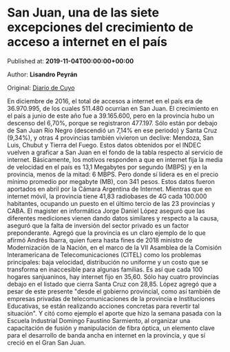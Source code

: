 
# San Juan, una de las siete excepciones del crecimiento de acceso a internet en el país 

Published at: **2019-11-04T00:00:00+00:00**

Author: **Lisandro Peyrán**

Original: [Diario de Cuyo](https://www.diariodecuyo.com.ar/sanjuan/San-Juan-una-de-las-siete-excepciones-del-crecimiento-de-acceso-a-internet-en-el-pais-20191103-0083.html)

En diciembre de 2016, el total de accesos a internet en el país era de 36.970.995, de los cuales 511.480 ocurrían en San Juan. El crecimiento en el país a junio de este año fue a 39.165.600, pero en la provincia hubo un descenso del 6,70%, porque se registraron 477.197.
Sólo están por debajo de San Juan Río Negro (descendió un 7,14% en ese periodo) y Santa Cruz (9,34%), y otras 4 provincias también vivieron un declive: Mendoza, San Luis, Chubut y Tierra del Fuego.
Estos datos obtenidos por el INDEC vuelven a graficar a San Juan en el fondo de la tabla respecto al servicio de internet.
Básicamente, los motivos responden a que en internet fija la media de velocidad en el país es 13,1 Megabytes por segundo (MBPS) y en la provincia, menos de la mitad: 6 MBPS. Pero donde sí lidera es en el precio mínimo promedio por megabyte (MB), con 341 pesos. Estos datos fueron aportados en abril por la Cámara Argentina de Internet.
Mientras que en internet móvil, la provincia tiene 41,83 radiobases de 4G cada 100.000 habitantes, ocupando un puesto en el último tercio de las 23 provincias y CABA.
El magister en informática Jorge Daniel López aseguró que las diferentes mediciones vienen dando datos similares y respecto a la causa, aseguró que la falta de inversión del sector privado es un factor preponderante.
Agregó que la provincia es un claro ejemplo de lo que afirmó Andrés Ibarra, quien fuera hasta fines de 2018 ministro de Modernización de la Nación, en el marco de la VII Asamblea de la Comisión Interamericana de Telecomunicaciones (CITEL) como los problemas principales: baja velocidad, distribución no uniforme y un costo que se transforma en inaccesible para algunas familias.
Es así que cada 100 hogares sanjuaninos, hay internet fijo en 35,60. Sólo hay cuatro provincias debajo en el listado que cierra Santa Cruz con 28,85.
López agregó que a pesar de este presente "desde el gobierno provincial, como así también de empresas privadas de telecomunicaciones de la provincia e Instituciones Educativas, se están realizando acciones concretas para revertir tal situación".
Y citó como ejemplo el aporte que hizo la semana pasada con la Escuela Industrial Domingo Faustino Sarmiento, al organizar una capacitación de fusión y manipulación de fibra óptica, un elemento clave para el desarrollo de banda ancha en internet en la provincia, y que sí creció en el Gran San Juan.
